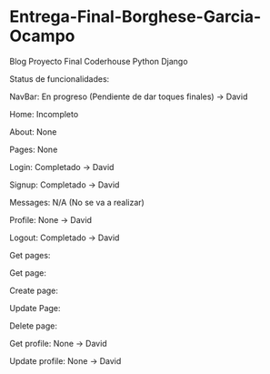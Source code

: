 # Entrega-Final-Borghese-Garcia-Ocampo
Blog Proyecto Final Coderhouse Python Django


Status de funcionalidades:


NavBar: En progreso (Pendiente de dar toques finales) -> David

Home: Incompleto

About: None

Pages: None

Login: Completado -> David

Signup: Completado -> David

Messages: N/A (No se va a realizar)

Profile: None -> David

Logout: Completado -> David

Get pages:

Get page:

Create page:

Update Page:

Delete page:

Get profile: None -> David

Update profile: None -> David
